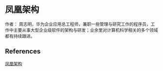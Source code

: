 # 凤凰架构

作者： 周志明，华为企业应用总工程师，兼职一些管理与研究工作的程序员，工作中主要从事大型企业级软件的架构与研发；业余里对计算机科学相关的多个领域都有持续跟进。


## References
[凤凰架构](https://icyfenix.cn/)